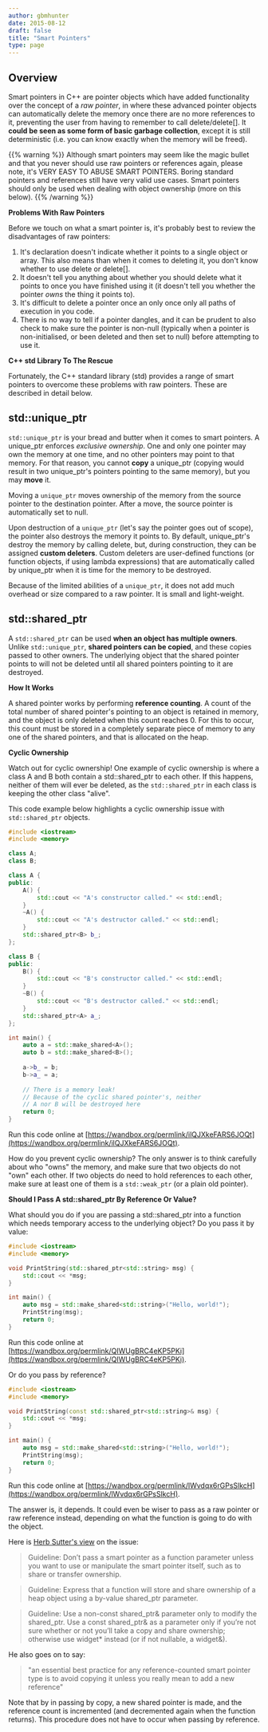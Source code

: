 ```yaml
---
author: gbmhunter
date: 2015-08-12
draft: false
title: "Smart Pointers"
type: page
---
```


## Overview

Smart pointers in C++ are pointer objects which have added functionality over the concept of a _raw pointer_, in where these advanced pointer objects can automatically delete the memory once there are no more references to it, preventing the user from having to remember to call delete/delete[]. It **could be seen as some form of basic garbage collection**, except it is still deterministic (i.e. you can know exactly when the memory will be freed).

{{% warning %}}
Although smart pointers may seem like the magic bullet and that you never should use raw pointers or references again, please note, it's VERY EASY TO ABUSE SMART POINTERS. Boring standard pointers and references still have very valid use cases. Smart pointers should only be used when dealing with object ownership (more on this below).
{{% /warning %}}

**Problems With Raw Pointers**

Before we touch on what a smart pointer is, it's probably best to review the disadvantages of raw pointers:

1. It's declaration doesn't indicate whether it points to a single object or array. This also means than when it comes to deleting it, you don't know whether to use delete or delete[].
2. It doesn't tell you anything about whether you should delete what it points to once you have finished using it (it doesn't tell you whether the pointer _owns_ the thing it points to).
3. It's difficult to delete a pointer once an only once only all paths of execution in you code.
4. There is no way to tell if a pointer dangles, and it can be prudent to also check to make sure the pointer is non-null (typically when a pointer is non-initialised, or been deleted and then set to null) before attempting to use it.

**C++ std Library To The Rescue**

Fortunately, the C++ standard library (std) provides a range of smart pointers to overcome these problems with raw pointers. These are described in detail below.

## std::unique_ptr

`std::unique_ptr` is your bread and butter when it comes to smart pointers. A unique_ptr enforces _exclusive ownership_. One and only one pointer may own the memory at one time, and no other pointers may point to that memory. For that reason, you cannot **copy** a unique_ptr (copying would result in two unique_ptr's pointers pointing to the same memory), but you may **move** it.

Moving a `unique_ptr` moves ownership of the memory from the source pointer to the destination pointer. After a move, the source pointer is automatically set to null.

Upon destruction of a `unique_ptr` (let's say the pointer goes out of scope), the pointer also destroys the memory it points to. By default, unique_ptr's destroy the memory by calling delete, but, during construction, they can be assigned **custom deleters**. Custom deleters are user-defined functions (or function objects, if using lambda expressions) that are automatically called by unique_ptr when it is time for the memory to be destroyed.

Because of the limited abilities of a `unique_ptr`, it does not add much overhead or size compared to a raw pointer. It is small and light-weight.

## std::shared_ptr

A `std::shared_ptr` can be used **when an object has multiple owners**. Unlike `std::unique_ptr`, **shared pointers can be copied**, and these copies passed to other owners. The underlying object that the shared pointer points to will not be deleted until all shared pointers pointing to it are destroyed.

**How It Works**

A shared pointer works by performing **reference counting**. A count of the total number of shared pointer's pointing to an object is retained in memory, and the object is only deleted when this count reaches 0. For this to occur, this count must be stored in a completely separate piece of memory to any one of the shared pointers, and that is allocated on the heap.

**Cyclic Ownership**

Watch out for cyclic ownership! One example of cyclic ownership is where a class A and B both contain a std::shared_ptr to each other. If this happens, neither of them will ever be deleted, as the `std::shared_ptr` in each class is keeping the other class "alive".

This code example below highlights a cyclic ownership issue with `std::shared_ptr` objects.

```c++
#include <iostream>
#include <memory>

class A;
class B;

class A {
public:
    A() {
        std::cout << "A's constructor called." << std::endl;
    }
    ~A() {
        std::cout << "A's destructor called." << std::endl;
    }
    std::shared_ptr<B> b_;
};

class B {
public:
    B() {
        std::cout << "B's constructor called." << std::endl;
    }
    ~B() {
        std::cout << "B's destructor called." << std::endl;
    }
    std::shared_ptr<A> a_;
};

int main() {
    auto a = std::make_shared<A>();
    auto b = std::make_shared<B>();
    
    a->b_ = b;
    b->a_ = a;
    
    // There is a memory leak!
    // Because of the cyclic shared pointer's, neither
    // A nor B will be destroyed here
    return 0;
}
```

Run this code online at [https://wandbox.org/permlink/ilQJXkeFARS6JOQt](https://wandbox.org/permlink/ilQJXkeFARS6JOQt).


How do you prevent cyclic ownership? The only answer is to think carefully about who "owns" the memory, and make sure that two objects do not "own" each other. If two objects do need to hold references to each other, make sure at least one of them is a `std::weak_ptr` (or a plain old pointer).

**Should I Pass A std::shared_ptr By Reference Or Value?**

What should you do if you are passing a std::shared_ptr into a function which needs temporary access to the underlying object? Do you pass it by value:

```c++    
#include <iostream>
#include <memory>

void PrintString(std::shared_ptr<std::string> msg) {
    std::cout << *msg;   
}

int main() {
    auto msg = std::make_shared<std::string>("Hello, world!");
    PrintString(msg);
    return 0;
}
```

Run this code online at [https://wandbox.org/permlink/QIWUgBRC4eKP5PKi](https://wandbox.org/permlink/QIWUgBRC4eKP5PKi).

Or do you pass by reference?

```c++    
#include <iostream>
#include <memory>

void PrintString(const std::shared_ptr<std::string>& msg) {
    std::cout << *msg;   
}

int main() {
    auto msg = std::make_shared<std::string>("Hello, world!");
    PrintString(msg);
    return 0;
}
```

Run this code online at [https://wandbox.org/permlink/lWvdqx6rGPsSlkcH](https://wandbox.org/permlink/lWvdqx6rGPsSlkcH).

The answer is, it depends. It could even be wiser to pass as a raw pointer or raw reference instead, depending on what the function is going to do with the object.

Here is [Herb Sutter's view](https://herbsutter.com/2013/06/05/gotw-91-solution-smart-pointer-parameters/) on the issue:

> Guideline: Don’t pass a smart pointer as a function parameter unless you want to use or manipulate the smart pointer itself, such as to share or transfer ownership.

> Guideline: Express that a function will store and share ownership of a heap object using a by-value shared_ptr parameter.
 
> Guideline: Use a non-const shared_ptr& parameter only to modify the shared_ptr. Use a const shared_ptr& as a parameter only if you’re not sure whether or not you’ll take a copy and share ownership; otherwise use widget* instead (or if not nullable, a widget&).

He also goes on to say:

> "an essential best practice for any reference-counted smart pointer type is to avoid copying it unless you really mean to add a new reference"

Note that by in passing by copy, a new shared pointer is made, and the reference count is incremented (and decremented again when the function returns). This procedure does not have to occur when passing by reference.
